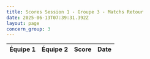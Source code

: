 ```yaml
---
title: Scores Session 1 - Groupe 3 - Matchs Retour
date: 2025-06-13T07:39:31.392Z
layout: page
concern_group: 3
---
```




| Équipe 1 | Équipe 2 | Score | Date |
|----------|----------|-------|------|

